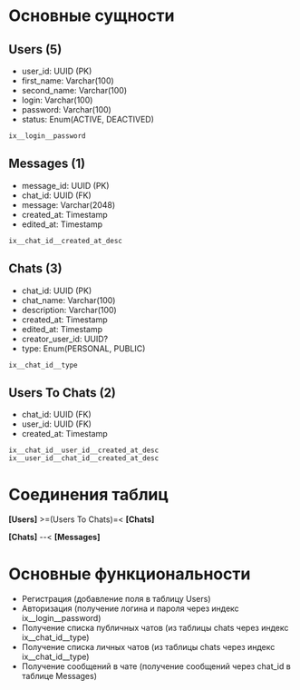 # Основные сущности

## Users (5)
- user_id: UUID (PK)
- first_name: Varchar(100)
- second_name: Varchar(100)
- login: Varchar(100)
- password: Varchar(100)
- status: Enum(ACTIVE, DEACTIVED)
```
ix__login__password
```

## Messages (1)
- message_id: UUID (PK)
- chat_id: UUID (FK)
- message: Varchar(2048)
- created_at: Timestamp
- edited_at: Timestamp
```
ix__chat_id__created_at_desc
```

## Chats (3)
- chat_id: UUID (PK)
- chat_name: Varchar(100)
- description: Varchar(100)
- created_at: Timestamp
- edited_at: Timestamp
- creator_user_id: UUID?
- type: Enum(PERSONAL, PUBLIC)
```
ix__chat_id__type
```

## Users To Chats (2)
- chat_id: UUID (FK)
- user_id: UUID (FK)
- created_at: Timestamp
```
ix__chat_id__user_id__created_at_desc
ix__user_id__chat_id__created_at_desc
```

# Cоединения таблиц

**[Users]** >=(Users To Chats)=< **[Chats]**

**[Chats]** --< **[Messages]**



# Основные функциональности
- Регистрация (добавление поля в таблицу Users)
- Авторизация (получение логина и пароля через индекс ix__login__password)
- Получение списка публичных чатов (из таблицы chats через индекс ix__chat_id__type)
- Получение списка личных чатов (из таблицы chats через индекс ix__chat_id__type)
- Получение сообщений в чате (получение сообщений через chat_id в таблице Messages)
